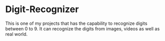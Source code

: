 # Digit-Recognizer
This is one of my projects that has the capability to recognize digits between 0 to 9. It can recognize the digits from images, videos as well as real world.
